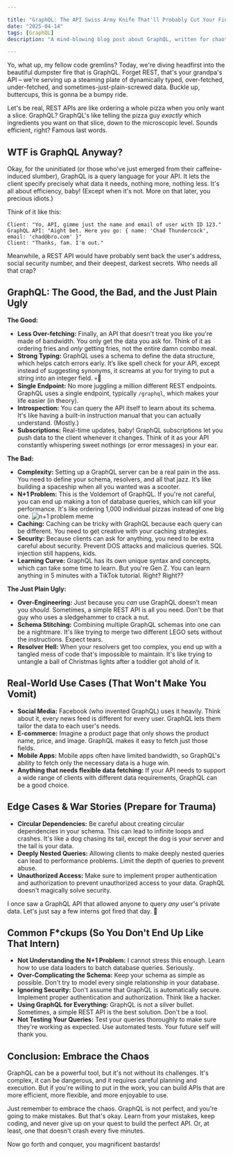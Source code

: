```yaml
---

title: "GraphQL: The API Swiss Army Knife That'll Probably Cut Your Finger Off"
date: "2025-04-14"
tags: [GraphQL]
description: "A mind-blowing blog post about GraphQL, written for chaotic Gen Z engineers."

---
```


Yo, what up, my fellow code gremlins? Today, we're diving headfirst into the beautiful dumpster fire that is GraphQL. Forget REST, that's your grandpa's API – we're serving up a steaming plate of dynamically typed, over-fetched, under-fetched, and sometimes-just-plain-screwed data. Buckle up, buttercups, this is gonna be a bumpy ride.

Let's be real, REST APIs are like ordering a whole pizza when you only want a slice. GraphQL? GraphQL's like telling the pizza guy *exactly* which ingredients you want on that slice, down to the microscopic level. Sounds efficient, right? Famous last words.

## WTF is GraphQL Anyway?

Okay, for the uninitiated (or those who've just emerged from their caffeine-induced slumber), GraphQL is a query language for your API. It lets the client specify precisely what data it needs, nothing more, nothing less. It's all about efficiency, baby! (Except when it's not. More on that later, you precious idiots.)

Think of it like this:

```
Client: "Yo, API, gimme just the name and email of user with ID 123."
GraphQL API: "Aight bet. Here you go: { name: 'Chad Thundercock', email: 'chad@bro.com' }"
Client: "Thanks, fam. I'm out."
```

Meanwhile, a REST API would have probably sent back the user's address, social security number, and their deepest, darkest secrets. Who needs all that crap?

## GraphQL: The Good, the Bad, and the Just Plain Ugly

**The Good:**

*   **Less Over-fetching:** Finally, an API that doesn't treat you like you're made of bandwidth. You only get the data you ask for. Think of it as ordering fries and *only* getting fries, not the entire damn combo meal.
*   **Strong Typing:** GraphQL uses a schema to define the data structure, which helps catch errors early. It’s like spell check for your API, except instead of suggesting synonyms, it screams at you for trying to put a string into an integer field. 💀🙏
*   **Single Endpoint:** No more juggling a million different REST endpoints. GraphQL uses a single endpoint, typically `/graphql`, which makes your life easier (in theory).
*   **Introspection:** You can query the API itself to learn about its schema. It's like having a built-in instruction manual that you can actually understand. (Mostly.)
*   **Subscriptions:** Real-time updates, baby! GraphQL subscriptions let you push data to the client whenever it changes. Think of it as your API constantly whispering sweet nothings (or error messages) in your ear.

**The Bad:**

*   **Complexity:** Setting up a GraphQL server can be a real pain in the ass. You need to define your schema, resolvers, and all that jazz. It’s like building a spaceship when all you wanted was a scooter.
*   **N+1 Problem:** This is the Voldemort of GraphQL. If you're not careful, you can end up making a ton of database queries, which can kill your performance. It's like ordering 1,000 individual pizzas instead of one big one.
    ![n+1 problem meme](https://i.imgflip.com/290n4r.jpg)
*   **Caching:** Caching can be tricky with GraphQL because each query can be different. You need to get creative with your caching strategies.
*   **Security:** Because clients can ask for anything, you need to be extra careful about security. Prevent DOS attacks and malicious queries. SQL injection still happens, kids.
*   **Learning Curve:** GraphQL has its own unique syntax and concepts, which can take some time to learn. But you're Gen Z. You can learn anything in 5 minutes with a TikTok tutorial. Right? Right??

**The Just Plain Ugly:**

*   **Over-Engineering:** Just because you *can* use GraphQL doesn't mean you *should*. Sometimes, a simple REST API is all you need. Don't be that guy who uses a sledgehammer to crack a nut.
*   **Schema Stitching:** Combining multiple GraphQL schemas into one can be a nightmare. It's like trying to merge two different LEGO sets without the instructions. Expect tears.
*   **Resolver Hell:** When your resolvers get too complex, you end up with a tangled mess of code that's impossible to maintain. It's like trying to untangle a ball of Christmas lights after a toddler got ahold of it.

## Real-World Use Cases (That Won't Make You Vomit)

*   **Social Media:** Facebook (who invented GraphQL) uses it heavily. Think about it, every news feed is different for every user. GraphQL lets them tailor the data to each user's needs.
*   **E-commerce:** Imagine a product page that only shows the product name, price, and image. GraphQL makes it easy to fetch just those fields.
*   **Mobile Apps:** Mobile apps often have limited bandwidth, so GraphQL's ability to fetch only the necessary data is a huge win.
*   **Anything that needs flexible data fetching:** If your API needs to support a wide range of clients with different data requirements, GraphQL can be a good choice.

## Edge Cases & War Stories (Prepare for Trauma)

*   **Circular Dependencies:** Be careful about creating circular dependencies in your schema. This can lead to infinite loops and crashes. It's like a dog chasing its tail, except the dog is your server and the tail is your data.
*   **Deeply Nested Queries:** Allowing clients to make deeply nested queries can lead to performance problems. Limit the depth of queries to prevent abuse.
*   **Unauthorized Access:** Make sure to implement proper authentication and authorization to prevent unauthorized access to your data. GraphQL doesn't magically solve security.

I once saw a GraphQL API that allowed anyone to query *any* user's private data. Let's just say a few interns got fired that day. 😬

## Common F*ckups (So You Don't End Up Like That Intern)

*   **Not Understanding the N+1 Problem:** I cannot stress this enough. Learn how to use data loaders to batch database queries. Seriously.
*   **Over-Complicating the Schema:** Keep your schema as simple as possible. Don't try to model every single relationship in your database.
*   **Ignoring Security:** Don't assume that GraphQL is automatically secure. Implement proper authentication and authorization. Think like a hacker.
*   **Using GraphQL for Everything:** GraphQL is not a silver bullet. Sometimes, a simple REST API is the best solution. Don't be a tool.
*   **Not Testing Your Queries:** Test your queries thoroughly to make sure they're working as expected. Use automated tests. Your future self will thank you.

## Conclusion: Embrace the Chaos

GraphQL can be a powerful tool, but it's not without its challenges. It's complex, it can be dangerous, and it requires careful planning and execution. But if you're willing to put in the work, you can build APIs that are more efficient, more flexible, and more enjoyable to use.

Just remember to embrace the chaos. GraphQL is not perfect, and you're going to make mistakes. But that's okay. Learn from your mistakes, keep coding, and never give up on your quest to build the perfect API. Or, at least, one that doesn't crash every five minutes.

Now go forth and conquer, you magnificent bastards!
